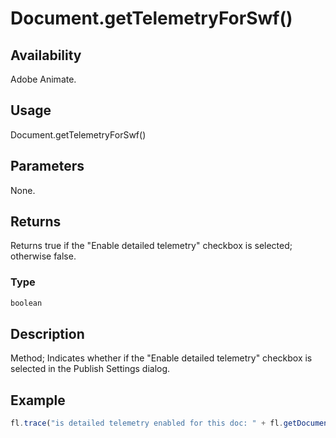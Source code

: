 # Document.getTelemetryForSwf()

## Availability

Adobe Animate.

## Usage

Document.getTelemetryForSwf()

## Parameters

None.

## Returns

Returns true if the "Enable detailed telemetry" checkbox is selected; otherwise false.

### Type

```typescript
boolean
```

## Description

Method; Indicates whether if the "Enable detailed telemetry" checkbox is selected in the Publish Settings dialog.

## Example

```javascript
fl.trace("is detailed telemetry enabled for this doc: " + fl.getDocumentDOM().getTelemetryForSwf());
```
